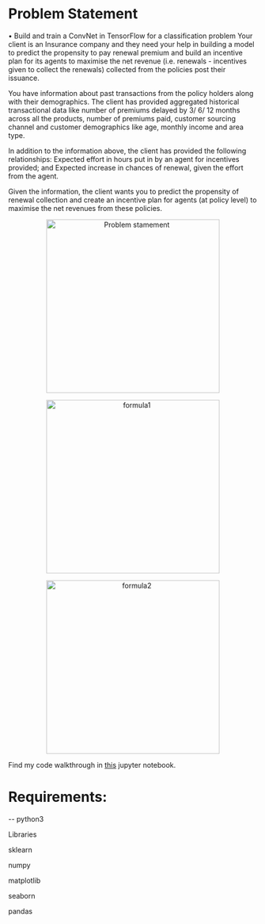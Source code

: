 # Problem Statement

•	Build and train a ConvNet in TensorFlow for a classification problem
Your client is an Insurance company and they need your help in building a model to predict the propensity to pay 
renewal premium and build an incentive plan for its agents to maximise the net revenue 
(i.e. renewals - incentives given to collect the renewals) collected from the policies post their issuance.

You have information about past transactions from the policy holders along with their demographics.
The client has provided aggregated historical transactional data like number of premiums 
delayed by 3/ 6/ 12 months across all the products, number of premiums paid, customer sourcing channel and 
customer demographics like age, monthly income and area type.

 

In addition to the information above, the client has provided the following relationships:
Expected effort in hours put in by an agent for incentives provided; and
Expected increase in chances of renewal, given the effort from the agent.
 
Given the information, the client wants you to predict the propensity of renewal collection and
create an incentive plan for agents (at policy level) to maximise the net revenues from these policies.


<p align="center">
  <img src="https://github.com/kongaevans/Analytics-Vidhya-Challenge/blob/master/problem_statement.png" width="350" title="Problem stamement">
</p>
<p align="center">
  <img src="https://github.com/kongaevans/Analytics-Vidhya-Challenge/blob/master/img/given_formula0.png" width="350" title="formula1">
</p>
<p align="center">
  <img src="https://github.com/kongaevans/Analytics-Vidhya-Challenge/blob/master/img/given_formulas.png" width="350" alt="formula2">
</p>


Find my code walkthrough in [this](https://github.com/kongaevans/Analytics-Vidhya-Challenge/blob/master/Predicting_renewal_probability.ipynb) jupyter notebook.

# Requirements:
-- python3

Libraries
 
 sklearn

 numpy
 
 matplotlib
 
 seaborn
 
 pandas
